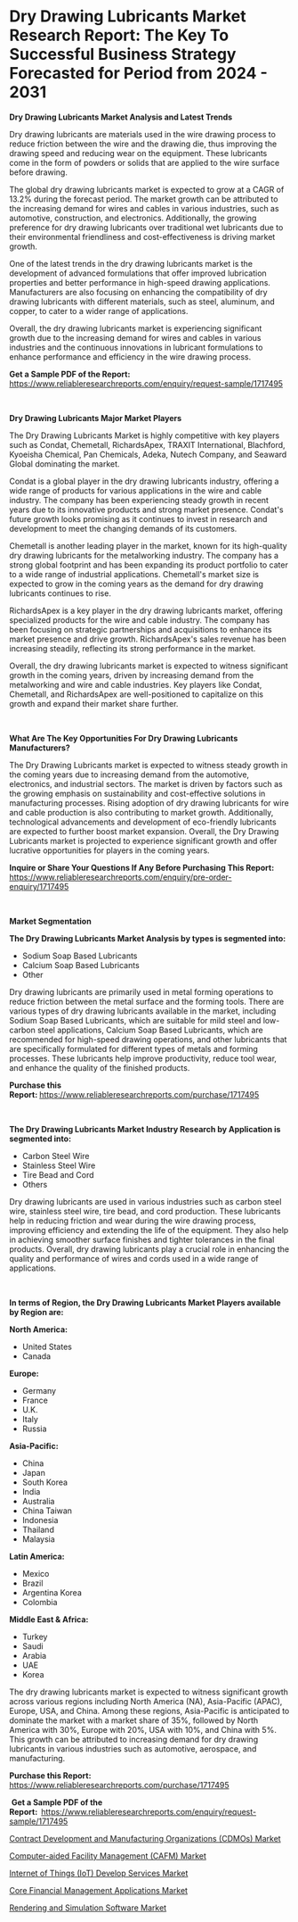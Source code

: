 <p><h1>Dry Drawing Lubricants Market Research Report: The Key To Successful Business Strategy Forecasted for Period from 2024 - 2031</h1></p><p><strong>Dry Drawing Lubricants Market Analysis and Latest Trends</strong></p>
<p><p>Dry drawing lubricants are materials used in the wire drawing process to reduce friction between the wire and the drawing die, thus improving the drawing speed and reducing wear on the equipment. These lubricants come in the form of powders or solids that are applied to the wire surface before drawing.</p><p>The global dry drawing lubricants market is expected to grow at a CAGR of 13.2% during the forecast period. The market growth can be attributed to the increasing demand for wires and cables in various industries, such as automotive, construction, and electronics. Additionally, the growing preference for dry drawing lubricants over traditional wet lubricants due to their environmental friendliness and cost-effectiveness is driving market growth.</p><p>One of the latest trends in the dry drawing lubricants market is the development of advanced formulations that offer improved lubrication properties and better performance in high-speed drawing applications. Manufacturers are also focusing on enhancing the compatibility of dry drawing lubricants with different materials, such as steel, aluminum, and copper, to cater to a wider range of applications.</p><p>Overall, the dry drawing lubricants market is experiencing significant growth due to the increasing demand for wires and cables in various industries and the continuous innovations in lubricant formulations to enhance performance and efficiency in the wire drawing process.</p></p>
<p><strong>Get a Sample PDF of the Report:&nbsp;</strong> <a href="https://www.reliableresearchreports.com/enquiry/request-sample/1717495">https://www.reliableresearchreports.com/enquiry/request-sample/1717495</a></p>
<p>&nbsp;</p>
<p><strong>Dry Drawing Lubricants Major Market Players</strong></p>
<p><p>The Dry Drawing Lubricants Market is highly competitive with key players such as Condat, Chemetall, RichardsApex, TRAXIT International, Blachford, Kyoeisha Chemical, Pan Chemicals, Adeka, Nutech Company, and Seaward Global dominating the market.</p><p>Condat is a global player in the dry drawing lubricants industry, offering a wide range of products for various applications in the wire and cable industry. The company has been experiencing steady growth in recent years due to its innovative products and strong market presence. Condat's future growth looks promising as it continues to invest in research and development to meet the changing demands of its customers.</p><p>Chemetall is another leading player in the market, known for its high-quality dry drawing lubricants for the metalworking industry. The company has a strong global footprint and has been expanding its product portfolio to cater to a wide range of industrial applications. Chemetall's market size is expected to grow in the coming years as the demand for dry drawing lubricants continues to rise.</p><p>RichardsApex is a key player in the dry drawing lubricants market, offering specialized products for the wire and cable industry. The company has been focusing on strategic partnerships and acquisitions to enhance its market presence and drive growth. RichardsApex's sales revenue has been increasing steadily, reflecting its strong performance in the market.</p><p>Overall, the dry drawing lubricants market is expected to witness significant growth in the coming years, driven by increasing demand from the metalworking and wire and cable industries. Key players like Condat, Chemetall, and RichardsApex are well-positioned to capitalize on this growth and expand their market share further.</p></p>
<p>&nbsp;</p>
<p><strong>What Are The Key Opportunities For Dry Drawing Lubricants Manufacturers?</strong></p>
<p><p>The Dry Drawing Lubricants market is expected to witness steady growth in the coming years due to increasing demand from the automotive, electronics, and industrial sectors. The market is driven by factors such as the growing emphasis on sustainability and cost-effective solutions in manufacturing processes. Rising adoption of dry drawing lubricants for wire and cable production is also contributing to market growth. Additionally, technological advancements and development of eco-friendly lubricants are expected to further boost market expansion. Overall, the Dry Drawing Lubricants market is projected to experience significant growth and offer lucrative opportunities for players in the coming years.</p></p>
<p><strong>Inquire or Share Your Questions If Any Before Purchasing This Report:</strong> <a href="https://www.reliableresearchreports.com/enquiry/pre-order-enquiry/1717495">https://www.reliableresearchreports.com/enquiry/pre-order-enquiry/1717495</a></p>
<p>&nbsp;</p>
<p><strong>Market Segmentation</strong></p>
<p><strong>The Dry Drawing Lubricants Market Analysis by types is segmented into:</strong></p>
<p><ul><li>Sodium Soap Based Lubricants</li><li>Calcium Soap Based Lubricants</li><li>Other</li></ul></p>
<p><p>Dry drawing lubricants are primarily used in metal forming operations to reduce friction between the metal surface and the forming tools. There are various types of dry drawing lubricants available in the market, including Sodium Soap Based Lubricants, which are suitable for mild steel and low-carbon steel applications, Calcium Soap Based Lubricants, which are recommended for high-speed drawing operations, and other lubricants that are specifically formulated for different types of metals and forming processes. These lubricants help improve productivity, reduce tool wear, and enhance the quality of the finished products.</p></p>
<p><strong>Purchase this Report:&nbsp;</strong><a href="https://www.reliableresearchreports.com/purchase/1717495">https://www.reliableresearchreports.com/purchase/1717495</a></p>
<p>&nbsp;</p>
<p><strong>The Dry Drawing Lubricants Market Industry Research by Application is segmented into:</strong></p>
<p><ul><li>Carbon Steel Wire</li><li>Stainless Steel Wire</li><li>Tire Bead and Cord</li><li>Others</li></ul></p>
<p><p>Dry drawing lubricants are used in various industries such as carbon steel wire, stainless steel wire, tire bead, and cord production. These lubricants help in reducing friction and wear during the wire drawing process, improving efficiency and extending the life of the equipment. They also help in achieving smoother surface finishes and tighter tolerances in the final products. Overall, dry drawing lubricants play a crucial role in enhancing the quality and performance of wires and cords used in a wide range of applications.</p></p>
<p>&nbsp;</p>
<p><strong>In terms of Region, the Dry Drawing Lubricants Market Players available by Region are:</strong></p>
<p>
    <p> <strong> North America: </strong>
        <ul>
            <li>United States</li>
            <li>Canada</li>
        </ul>
        </p> 
    <p> <strong> Europe: </strong>
        <ul>
            <li>Germany</li>
            <li>France</li>
            <li>U.K.</li>
            <li>Italy</li>
            <li>Russia</li>
        </ul>
        </p> 
    <p> <strong> Asia-Pacific: </strong>
        <ul>
            <li>China</li>
            <li>Japan</li>
            <li>South Korea</li>
            <li>India</li>
            <li>Australia</li>
            <li>China Taiwan</li>
            <li>Indonesia</li>
            <li>Thailand</li>
            <li>Malaysia</li>
        </ul>
        </p> 
    <p> <strong> Latin America: </strong>
        <ul>
            <li>Mexico</li>
            <li>Brazil</li>
            <li>Argentina Korea</li>
            <li>Colombia</li>
        </ul>
        </p> 
    <p> <strong> Middle East & Africa: </strong>
        <ul>
            <li>Turkey</li>
            <li>Saudi</li>
            <li>Arabia</li>
            <li>UAE</li>
            <li>Korea</li>
        </ul>
    </p>
    </p>
<p><p>The dry drawing lubricants market is expected to witness significant growth across various regions including North America (NA), Asia-Pacific (APAC), Europe, USA, and China. Among these regions, Asia-Pacific is anticipated to dominate the market with a market share of 35%, followed by North America with 30%, Europe with 20%, USA with 10%, and China with 5%. This growth can be attributed to increasing demand for dry drawing lubricants in various industries such as automotive, aerospace, and manufacturing.</p></p>
<p><strong>Purchase this Report: </strong><a href="https://www.reliableresearchreports.com/purchase/1717495">https://www.reliableresearchreports.com/purchase/1717495</a></p>
<p>&nbsp;<strong>Get a Sample PDF of the Report:&nbsp;&nbsp;</strong><a href="https://www.reliableresearchreports.com/enquiry/request-sample/1717495">https://www.reliableresearchreports.com/enquiry/request-sample/1717495</a></p>
<p><strong></strong></p>
<p><p><a href="https://medium.com/@waltercruz6g/contract-development-and-manufacturing-organizations-cdmos-market-size-cagr-trends-2024-2030-d86d37be9cab">Contract Development and Manufacturing Organizations (CDMOs) Market</a></p><p><a href="https://medium.com/@avaalsop666/computer-aided-facility-management-cafm-market-size-cagr-trends-2024-2030-4f2b623b999f">Computer-aided Facility Management (CAFM) Market</a></p><p><a href="https://medium.com/@vrahul.reportprime/internet-of-things-iot-develop-services-market-share-evolution-and-market-growth-trends-2024-a1893134b062">Internet of Things (IoT) Develop Services Market</a></p><p><a href="https://medium.com/@avaalsop666/core-financial-management-applications-market-insights-into-market-cagr-market-trends-and-growth-71c36afa62ed">Core Financial Management Applications Market</a></p><p><a href="https://medium.com/@vrahul.reportprime/rendering-and-simulation-software-market-size-market-outlook-and-market-forecast-2024-to-2031-57cddbd4e621">Rendering and Simulation Software Market</a></p></p>